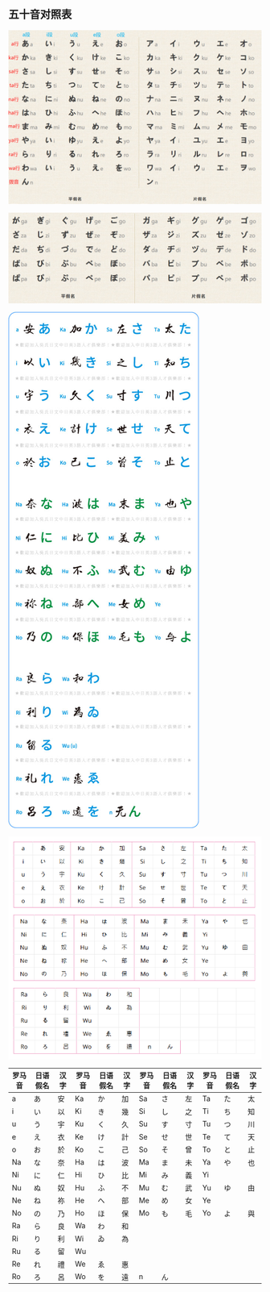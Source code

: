 ## 五十音对照表






![表格](../../images/japan/j-1.png)

![表格](../../images/japan/j-2.png)


![表格](../../images/japan/pic.jpg)

![表格](../../images/japan/japan-table.png)

| 罗马音 | 日语假名 | 汉字 | 罗马音 | 日语假名 | 汉字 | 罗马音 | 日语假名 | 汉字 | 罗马音 | 日语假名 | 汉字 |
| ------ | -------- | ---- | ------ | -------- | ---- | ------ | -------- | ---- | ------ | -------- | ---- |
| a      | あ       | 安   | Ka     | か       | 加   | Sa     | さ       | 左   | Ta     | た       | 太   |
| i      | い       | 以   | Ki     | き       | 幾   | Si     | し       | 之   | Ti     | ち       | 知   |
| u      | う       | 宇   | Ku     | く       | 久   | Su     | す       | 寸   | Tu     | つ       | 川   |
| e      | え       | 衣   | Ke     | け       | 計   | Se     | せ       | 世   | Te     | て       | 天   |
| o      | お       | 於   | Ko     | こ       | 己   | So     | そ       | 曾   | To     | と       | 止   |
| Na     | な       | 奈   | Ha     | は       | 波   | Ma     | ま       | 未   | Ya     | や       | 也   |
| Ni     | に       | 仁   | Hi     | ひ       | 比   | Mi     | み       | 義   | Yi     |          |      |
| Nu     | ぬ       | 奴   | Hu     | ふ       | 不   | Mu     | む       | 武   | Yu     | ゆ       | 由   |
| Ne     | ね       | 祢   | He     | へ       | 部   | Me     | め       | 女   | Ye     |          |      |
| No     | の       | 乃   | Ho     | ほ       | 保   | Mo     | も       | 毛   | Yo     | よ       | 與   |
| Ra     | ら       | 良   | Wa     | わ       | 和   |        |          |      |        |          |      |
| Ri     | り       | 利   | Wi     | ゐ       | 為   |        |          |      |        |          |      |
| Ru     | る       | 留   | Wu     |          |      |        |          |      |        |          |      |
| Re     | れ       | 禮   | We     | ゑ       | 惠   |        |          |      |        |          |      |
| Ro     | ろ       | 呂   | Wo     | を       | 遠   | n      | ん       |      |        |          |      |